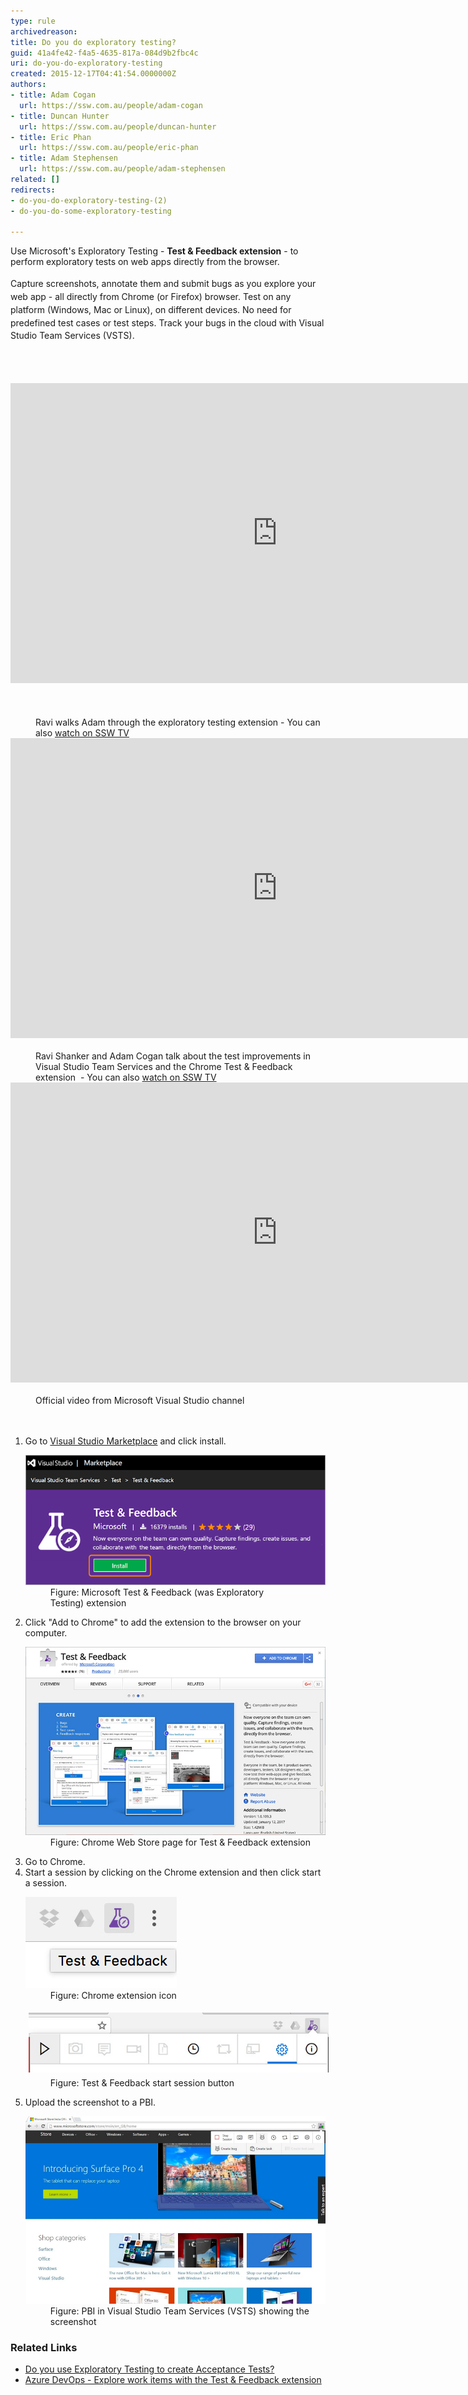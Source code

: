 ```yaml
---
type: rule
archivedreason: 
title: Do you do exploratory testing?
guid: 41a4fe42-f4a5-4635-817a-084d9b2fbc4c
uri: do-you-do-exploratory-testing
created: 2015-12-17T04:41:54.0000000Z
authors:
- title: Adam Cogan
  url: https://ssw.com.au/people/adam-cogan
- title: Duncan Hunter
  url: https://ssw.com.au/people/duncan-hunter
- title: Eric Phan
  url: https://ssw.com.au/people/eric-phan
- title: Adam Stephensen
  url: https://ssw.com.au/people/adam-stephensen
related: []
redirects:
- do-you-do-exploratory-testing-(2)
- do-you-do-some-exploratory-testing

---
```



​Use Microsoft's Exploratory Testing - <b>Test & Feedback extension</b> - to perform exploratory tests on web apps directly from the browser.<br><br><span style="line-height:20.8px;"> Capture screenshots, annotate them and submit bugs as you explore your web app - all directly from Chrome (or Firefox) browser. Test on any platform (Windows, Mac or Linux), on different devices. No need for predefined test cases or test steps. Track your bugs in the cloud with Visual Studio Team Services (VSTS).</span><br>
<br><excerpt class='endintro'></excerpt><br>
<div> ​​ 
   <div class="ms-rtestate-read ms-rte-embedcode ms-rte-embedil ms-rtestate-notify s4-wpActive" unselectable="on"> 
      <iframe width="853" height="480" src="https://www.youtube.com/embed/J_fmWxl1zUQ?rel=0" frameborder="0"></iframe> </div> 
   <span style="color:#555555;font-size:0.9rem;font-weight:bold;line-height:2.1rem;">
      <br></span></div><dd class="ssw15-rteElement-FigureNormal"> Ravi walks Adam through the exploratory testing extension - You can also 
   <a href="http://tv.ssw.com/6664/exploratory-testing-extension-for-visual-studio-adam-cogans-interview-with-ravi-shanker" target="_blank">watch on SSW TV</a>​<br></dd><div><div class="ms-rtestate-read ms-rte-embedcode ms-rte-embedil ms-rtestate-notify"> 
      <iframe width="853" height="480" src="https://www.youtube.com/embed/G5tTF0sjyTg?rel=0" frameborder="0"></iframe> </div><dd class="ssw15-rteElement-FigureNormal"> Ravi Shanker and Adam Cogan talk about the test improvements in Visual Studio Team Services and the Chrome Test & Feedback​ extension  - You can also 
      <a href="https://tv.ssw.com/6873/vs-test-feedback-chrome-extension-with-product-owner-ravi-shanker-microsoft-seattle-2017" target="_blank">watch on SSW TV</a>​<br></dd></div><div><div class="ms-rtestate-read ms-rte-embedcode ms-rte-embedil ms-rtestate-notify s4-wpActive"> 
      <iframe width="853" height="480" src="https://www.youtube.com/embed/VSACs4QRnuI" frameborder="0"></iframe> </div><dd class="ssw15-rteElement-FigureNormal"> Official video from Microsoft Visual Studio channel</dd></div> ​ 
<div>
   <strong> 
      <br></strong></div><ol><li>Go to <a href="https://marketplace.visualstudio.com/items?itemName=ms.vss-exploratorytesting-web">Visual Studio Marketplace</a> and click install. 
      <dl class="image"><dt> 
            <img src="exploratory-test-extension-install.png" alt="exploratory-test-extension-install.png" /> 
            <br> 
         </dt><dd>Figure: Microsoft Test & Feedback ​(was Exploratory Testing) extension </dd></dl></li><li>Click "Add to Chrome" to add the extension to the browser on your computer. 
      <dl class="image"><dt> 
            <img src="exploratory-test-extension-add.png" alt="exploratory-test-extension-add.png" /> 
         </dt><dd> Figure: Chrome Web Store page for Test & Feedback extension</dd></dl></li><li>Go to Chrome.</li><li>Start a session by clicking on the Chrome extension and then click start a session. 
      <dl class="image"><dt> 
            <img src="exploratory-test-extension-icon.png" alt="exploratory-test-extension-icon.png" style="margin:0px;" /> 
         </dt><dd>Figure: Chrome extension icon</dd></dl><dl class="image"><dt> 
            <img src="exploratory-test-extension-start.png" alt="exploratory-test-extension-start.png" style="margin:5px;" />
            <br>
         </dt><dd>Figure: Test & Feedback start session button</dd></dl></li><li>Upload the screenshot to a PBI. 
      <p></p><dl class="image"><dt> 
            <img src="pbi-screenshot.jpg" alt="pbi-screenshot.jpg" style="width:750px;" /> 
         </dt><dd>Figure: PBI in Visual Studio Team Services (VSTS) showing the screenshot<br></dd></dl></li></ol><h3>​Related Links<br></h3><ul><li> 
      <a href=/do-you-use-exploratory-testing-to-create-acceptance-tests>Do you use Exploratory Testing to create Acceptance Tests?​</a><br></li><li> 
      <a href="https://docs.microsoft.com/en-us/azure/devops/test/explore-workitems-exploratory-testing">Azure DevOps - Explore work items with the Test & Feedback extension​</a>​<br></li></ul>


